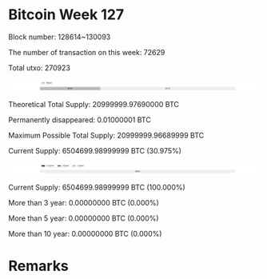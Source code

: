 # Bitcoin Week 127

Block number: 128614~130093

The number of transaction on this week: 72629

Total utxo: 270923

![](../images/mined_week127.png)

Theoretical Total Supply: 20999999.97690000 BTC

Permanently disappeared: 0.01000001 BTC

Maximum Possible Total Supply: 20999999.96689999 BTC

Current Supply: 6504699.98999999 BTC (30.975%)

![](../images/year_week127.png)


Current Supply: 6504699.98999999 BTC (100.000%)

More than 3 year: 0.00000000 BTC (0.000%)

More than 5 year: 0.00000000 BTC (0.000%)

More than 10 year: 0.00000000 BTC (0.000%)

# Remarks


